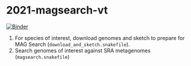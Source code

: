 # 2021-magsearch-vt

[![Binder](https://mybinder.org/badge_logo.svg)](https://mybinder.org/v2/gh/bluegenes/2021-magsearch-vt/HEAD?filepath=notebooks%2F001.explore-results.ipynb)

1. For species of interest, download genomes and sketch to prepare for MAG Search (`download_and_sketch.snakefile`).
2. Search genomes of interest against SRA metagenomes (`magsearch.snakefile`)
